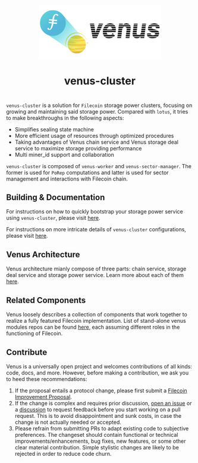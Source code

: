 <p align="center">
  <a href="https://venus.filecoin.io/Overview.html" title="Filecoin Docs">
    <img src="docs/images/venus_logo_big2.jpg" alt="Project Venus Logo" width="330" />
  </a>
</p>


<h1 align="center">venus-cluster</h1>

#

`venus-cluster` is a solution for `Filecoin` storage power clusters, focusing on growing and maintaining said storage power. Compared with `lotus`, it tries to make breakthroughs in the following aspects:

- Simplifies sealing state machine
- More efficient usage of resources through optimized procedures
- Taking advantages of Venus chain service and Venus storage deal service to maximize storage providing performance
- Multi miner_id support and collaboration  

`venus-cluster` is composed of `venus-worker` and `venus-sector-manager`. The former is used for `PoRep` computations and latter is used for sector management and interactions with Filecoin chain.

## Building & Documentation

For instructions on how to quickly bootstrap your storage power service using `venus-cluster`, please visit [here](https://venus.filecoin.io/cluster/getting-started.html).

For instructions on more intricate details of `venus-cluster` configurations, please visit [here](https://github.com/ipfs-force-community/venus-cluster/tree/main/docs).

## Venus Architecture

Venus architecture mianly compose of three parts: chain service, storage deal service and storage power service. Learn more about each of them [here](https://venus.filecoin.io/cs/).

## Related Components

Venus loosely describes a collection of components that work together to realize a fully featured Filecoin implementation. List of stand-alone venus modules repos can be found [here](https://venus.filecoin.io/cs/#introducing-venus-components), each assuming different roles in the functioning of Filecoin.

## Contribute

Venus is a universally open project and welcomes contributions of all kinds: code, docs, and more. However, before making a contribution, we ask you to heed these recommendations:

1. If the proposal entails a protocol change, please first submit a [Filecoin Improvement Proposal](https://github.com/filecoin-project/FIPs).
2. If the change is complex and requires prior discussion, [open an issue](https://github.com/ipfs-force-community/venus-cluster/issues) or a [discussion](https://github.com/ipfs-force-community/venus-cluster/discussions) to request feedback before you start working on a pull request. This is to avoid disappointment and sunk costs, in case the change is not actually needed or accepted.
3. Please refrain from submitting PRs to adapt existing code to subjective preferences. The changeset should contain functional or technical improvements/enhancements, bug fixes, new features, or some other clear material contribution. Simple stylistic changes are likely to be rejected in order to reduce code churn.
